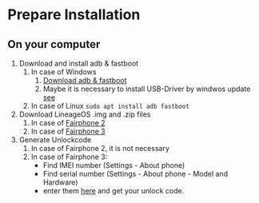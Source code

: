 # Prepare Installation
## On your computer

1. Download and install adb & fastboot
   1. In case of Windows
      1. [Download adb & fastboot](https://developer.android.com/studio/releases/platform-tools)
      2. Maybe it is necessary to install USB-Driver by windwos update [see](https://forum.fairphone.com/t/gerat-wird-im-fastboot-mode-nicht-erkannt-os-flashen/42920/2)
   1. In case of Linux `sudo apt install adb fastboot`
2. Download LineageOS .img and .zip files
   1. In case of [Fairphone 2](https://download.lineageos.org/FP2)
   1. In case of [Fairphone 3](https://download.lineageos.org/FP3)
3. Generate Unlockcode
   1. In case of Fairphone 2, it is not necessary
   1. In case of Fairphone 3:
      - Find IMEI number (Settings - About phone)
      - Find serial number (Settings - About phone - Model and Hardware)
      - enter them [here](https://www.fairphone.com/en/bootloader-unlocking-code-for-fairphone-3/) and get your unlock code.

